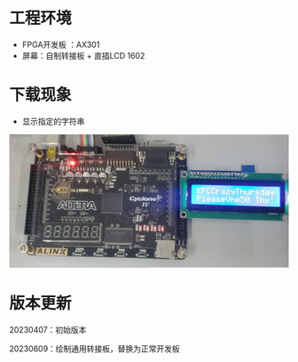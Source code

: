 # 工程环境

+ FPGA开发板 ：AX301
+ 屏幕：自制转接板 + 直插LCD 1602



# 下载现象

- 显示指定的字符串

![Finish](Finish.png)



# 版本更新

20230407：初始版本

20230609：绘制通用转接板，替换为正常开发板
